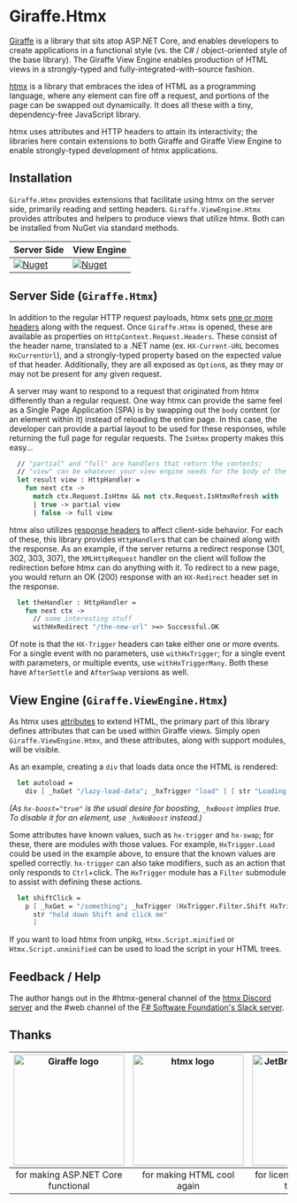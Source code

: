 # Giraffe.Htmx

[Giraffe](https://giraffe.wiki) is a library that sits atop ASP.NET Core, and enables developers to create applications in a functional style (vs. the C# / object-oriented style of the base library). The Giraffe View Engine enables production of HTML views in a strongly-typed and fully-integrated-with-source fashion.

[htmx](https://htmx.org) is a library that embraces the idea of HTML as a programming language, where any element can fire off a request, and portions of the page can be swapped out dynamically. It does all these with a tiny, dependency-free JavaScript library.

htmx uses attributes and HTTP headers to attain its interactivity; the libraries here contain extensions to both Giraffe and Giraffe View Engine to enable strongly-typed development of htmx applications.

## Installation

`Giraffe.Htmx` provides extensions that facilitate using htmx on the server side, primarily reading and setting headers. `Giraffe.ViewEngine.Htmx` provides attributes and helpers to produce views that utilize htmx. Both can be installed from NuGet via standard methods.

| Server Side | View Engine |
|---|---|
|[![Nuget](https://img.shields.io/nuget/v/Giraffe.Htmx?style=plastic)](https://www.nuget.org/packages/Giraffe.Htmx/)|[![Nuget](https://img.shields.io/nuget/v/Giraffe.ViewEngine.Htmx?style=plastic)](https://www.nuget.org/packages/Giraffe.ViewEngine.Htmx/)|

## Server Side (`Giraffe.Htmx`)

In addition to the regular HTTP request payloads, htmx sets [one or more headers](https://htmx.org/docs/#request_headers) along with the request. Once `Giraffe.Htmx` is opened, these are available as properties on `HttpContext.Request.Headers`. These consist of the header name, translated to a .NET name (ex. `HX-Current-URL` becomes `HxCurrentUrl`), and a strongly-typed property based on the expected value of that header. Additionally, they are all exposed as `Option`s, as they may or may not be present for any given request.

A server may want to respond to a request that originated from htmx differently than a regular request. One way htmx can provide the same feel as a Single Page Application (SPA) is by swapping out the `body` content (or an element within it) instead of reloading the entire page. In this case, the developer can provide a partial layout to be used for these responses, while returning the full page for regular requests. The `IsHtmx` property makes this easy...

```fsharp
  // "partial" and "full" are handlers that return the contents;
  // "view" can be whatever your view engine needs for the body of the page
  let result view : HttpHandler =
    fun next ctx ->
      match ctx.Request.IsHtmx && not ctx.Request.IsHtmxRefresh with
      | true -> partial view
      | false -> full view
```

htmx also utilizes [response headers](https://htmx.org/docs/#response_headers) to affect client-side behavior. For each of these, this library provides `HttpHandler`s that can be chained along with the response. As an example, if the server returns a redirect response (301, 302, 303, 307), the `XMLHttpRequest` handler on the client will follow the redirection before htmx can do anything with it. To redirect to a new page, you would return an OK (200) response with an `HX-Redirect` header set in the response.

```fsharp
  let theHandler : HttpHandler =
    fun next ctx ->
      // some interesting stuff
      withHxRedirect "/the-new-url" >=> Successful.OK
```

Of note is that the `HX-Trigger` headers can take either one or more events. For a single event with no parameters, use `withHxTrigger`; for a single event with parameters, or multiple events, use `withHxTriggerMany`. Both these have `AfterSettle` and `AfterSwap` versions as well.

## View Engine (`Giraffe.ViewEngine.Htmx`)

As htmx uses [attributes](https://htmx.org/docs/#attributes) to extend HTML, the primary part of this library defines attributes that can be used within Giraffe views. Simply open `Giraffe.ViewEngine.Htmx`, and these attributes, along with support modules, will be visible.

As an example, creating a `div` that loads data once the HTML is rendered:

```fsharp
  let autoload =
    div [ _hxGet "/lazy-load-data"; _hxTrigger "load" ] [ str "Loading..." ]
```

_(As `hx-boost="true"` is the usual desire for boosting, `_hxBoost` implies true. To disable it for an element, use `_hxNoBoost` instead.)_

Some attributes have known values, such as `hx-trigger` and `hx-swap`; for these, there are modules with those values. For example, `HxTrigger.Load` could be used in the example above, to ensure that the known values are spelled correctly. `hx-trigger` can also take modifiers, such as an action that only responds to `Ctrl`+click. The `HxTrigger` module has a `Filter` submodule to assist with defining these actions.

```fsharp
  let shiftClick =
    p [ _hxGet = "/something"; _hxTrigger (HxTrigger.Filter.Shift HxTrigger.Click) ] [
      str "hold down Shift and click me"
      ]
```

If you want to load htmx from unpkg, `Htmx.Script.minified` or `Htmx.Script.unminified` can be used to load the script in your HTML trees.

## Feedback / Help

The author hangs out in the #htmx-general channel of the [htmx Discord server](https://htmx.org/discord) and the #web channel of the [F# Software Foundation's Slack server](https://fsharp.org/guides/slack/).

## Thanks
|[<img src="https://giraffe.wiki/giraffe.png" alt="Giraffe logo" width="200">](https://giraffe.wiki)|[<img src="https://bitbadger.solutions/htmx-black-transparent.svg" alt="htmx logo" width="200">](https://htmx.org)|[<img src="https://resources.jetbrains.com/storage/products/company/brand/logos/jb_beam.png" alt="JetBrains Logo (Main)" width="200">](https://jb.gg/OpenSource)|
| :---: | :---: | :---: |
|for making ASP.NET Core functional|for making HTML cool again|for licensing their tools to this project|

